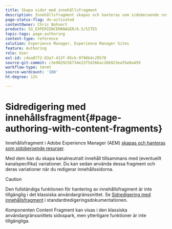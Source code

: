 ```yaml
---
title: Skapa sidor med innehållsfragment
description: Innehållsfragment skapas och hanteras som sidoberoende resurser. Med dem kan du skapa kanalneutralt innehåll tillsammans med variationer.
page-status-flag: de-activated
contentOwner: Chris Bohnert
products: SG_EXPERIENCEMANAGER/6.5/SITES
topic-tags: page-authoring
content-type: reference
solution: Experience Manager, Experience Manager Sites
feature: Authoring
role: User
exl-id: c4ea87f2-83a7-413f-95cb-9798b4c29570
source-git-commit: c3e9029236734e22f5d266ac26b923eafbe0a459
workflow-type: tm+mt
source-wordcount: '108'
ht-degree: 12%

---
```


# Sidredigering med innehållsfragment{#page-authoring-with-content-fragments}

Innehållsfragment i Adobe Experience Manager (AEM) [skapas och hanteras som sidoberoende resurser](/help/assets/content-fragments/content-fragments.md).

Med dem kan du skapa kanalneutralt innehåll tillsammans med (eventuellt kanalspecifika) variationer. Du kan sedan använda dessa fragment och deras variationer när du redigerar innehållssidorna.

>[!CAUTION]
>
>Den fullständiga funktionen för hantering av innehållsfragment är inte tillgänglig i det klassiska användargränssnittet. Se [Sidredigering med innehållsfragment](/help/sites-authoring/content-fragments.md) i standardredigeringsdokumentationen.
>
>Komponenten Content Fragment kan visas i den klassiska användargränssnittets sidospark, men ytterligare funktioner är inte tillgängliga.
